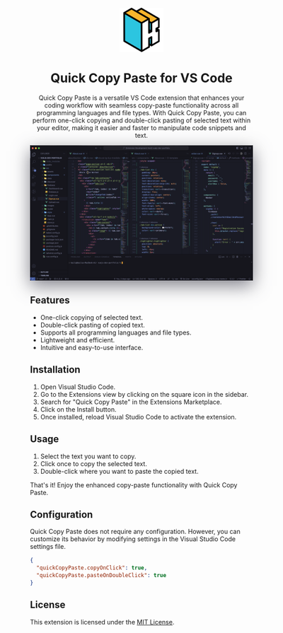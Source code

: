 
<p align="center">
  <img alt="Noir Nebula Logo" src="https://raw.githubusercontent.com/DevKailash/quick-copy-paste/main/src/images/letter-k.png" width="100" />
</p>
<h1 align="center">
  Quick Copy Paste for VS Code
</h1>
<p align="center">
    Quick Copy Paste is a versatile VS Code extension that enhances your coding workflow with seamless copy-paste functionality across all programming languages and file types. With Quick Copy Paste, you can perform one-click copying and double-click pasting of selected text within your editor, making it easier and faster to manipulate code snippets and text.
</p>
<div align="center">
  <img alt="Noir Nebula Demo" src="https://raw.githubusercontent.com/DevKailash/noir-nebula-theme/main/screenshots/noir-nebula-screenshot.png" style="box-shadow: rgba(100, 100, 111, 0.8) 0px 12px 37px 0px;" />
</div>


## Features

- One-click copying of selected text.
- Double-click pasting of copied text.
- Supports all programming languages and file types.
- Lightweight and efficient.
- Intuitive and easy-to-use interface.

## Installation

1. Open Visual Studio Code.
2. Go to the Extensions view by clicking on the square icon in the sidebar.
3. Search for "Quick Copy Paste" in the Extensions Marketplace.
4. Click on the Install button.
5. Once installed, reload Visual Studio Code to activate the extension.

## Usage

1. Select the text you want to copy.
2. Click once to copy the selected text.
3. Double-click where you want to paste the copied text.

That's it! Enjoy the enhanced copy-paste functionality with Quick Copy Paste.

## Configuration

Quick Copy Paste does not require any configuration. However, you can customize its behavior by modifying settings in the Visual Studio Code settings file.

```json
{
  "quickCopyPaste.copyOnClick": true,
  "quickCopyPaste.pasteOnDoubleClick": true
}
```

## License

This extension is licensed under the [MIT License](https://raw.githubusercontent.com/DevKailash/quick-copy-paste/main/LICENSE).

